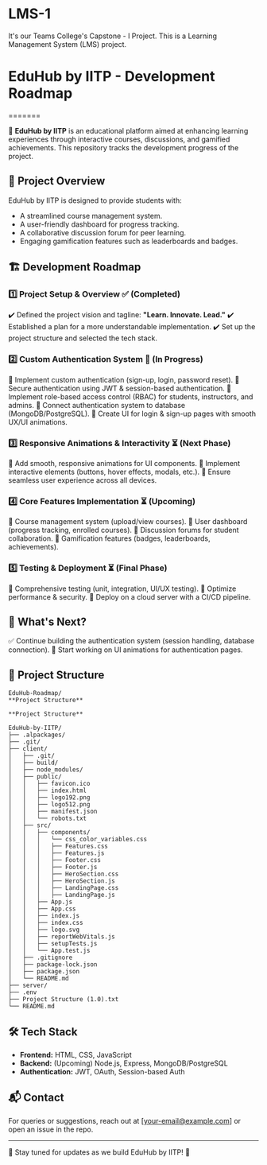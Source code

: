 # LMS-1

It's our Teams College's Capstone - I Project. This is a Learning Management System (LMS) project.

# EduHub by IITP - Development Roadmap
=======

🚀 **EduHub by IITP** is an educational platform aimed at enhancing learning experiences through interactive courses, discussions, and gamified achievements. This repository tracks the development progress of the project.

## 📌 Project Overview
EduHub by IITP is designed to provide students with:
- A streamlined course management system.
- A user-friendly dashboard for progress tracking.
- A collaborative discussion forum for peer learning.
- Engaging gamification features such as leaderboards and badges.

## 🏗️ Development Roadmap

### 1️⃣ Project Setup & Overview ✅ (Completed)
✔️ Defined the project vision and tagline: **"Learn. Innovate. Lead."**
✔️ Established a plan for a more understandable implementation.
✔️ Set up the project structure and selected the tech stack.

### 2️⃣ Custom Authentication System 🚧 (In Progress)
🔹 Implement custom authentication (sign-up, login, password reset).
🔹 Secure authentication using JWT & session-based authentication.
🔹 Implement role-based access control (RBAC) for students, instructors, and admins.
🔹 Connect authentication system to database (MongoDB/PostgreSQL).
🔹 Create UI for login & sign-up pages with smooth UX/UI animations.

### 3️⃣ Responsive Animations & Interactivity ⏳ (Next Phase)
🔸 Add smooth, responsive animations for UI components.
🔸 Implement interactive elements (buttons, hover effects, modals, etc.).
🔸 Ensure seamless user experience across all devices.

### 4️⃣ Core Features Implementation ⏳ (Upcoming)
🔹 Course management system (upload/view courses).
🔹 User dashboard (progress tracking, enrolled courses).
🔹 Discussion forums for student collaboration.
🔹 Gamification features (badges, leaderboards, achievements).

### 5️⃣ Testing & Deployment ⏳ (Final Phase)
🔸 Comprehensive testing (unit, integration, UI/UX testing).
🔸 Optimize performance & security.
🔸 Deploy on a cloud server with a CI/CD pipeline.

## 🎯 What's Next?
✅ Continue building the authentication system (session handling, database connection).
🚀 Start working on UI animations for authentication pages.

## 📂 Project Structure
```
EduHub-Roadmap/
**Project Structure**

**Project Structure**

EduHub-by-IITP/
├── .alpackages/
├── .git/
├── client/
│   ├── .git/
│   ├── build/
│   ├── node_modules/
│   ├── public/
│   │   ├── favicon.ico
│   │   ├── index.html
│   │   ├── logo192.png
│   │   ├── logo512.png
│   │   ├── manifest.json
│   │   └── robots.txt
│   ├── src/
│   │   ├── components/
│   │   │   └── css_color_variables.css
│   │   │   ├── Features.css
│   │   │   ├── Features.js
│   │   │   ├── Footer.css
│   │   │   ├── Footer.js
│   │   │   ├── HeroSection.css
│   │   │   ├── HeroSection.js
│   │   │   ├── LandingPage.css
│   │   │   ├── LandingPage.js
│   │   ├── App.js
│   │   ├── App.css
│   │   ├── index.js
│   │   ├── index.css
│   │   ├── logo.svg
│   │   ├── reportWebVitals.js
│   │   ├── setupTests.js
│   │   └── App.test.js
│   ├── .gitignore
│   ├── package-lock.json
│   ├── package.json
│   └── README.md
├── server/
├── .env
├── Project Structure (1.0).txt
└── README.md
```

## 🛠 Tech Stack
- **Frontend:** HTML, CSS, JavaScript
- **Backend:** (Upcoming) Node.js, Express, MongoDB/PostgreSQL
- **Authentication:** JWT, OAuth, Session-based Auth

## 📬 Contact
For queries or suggestions, reach out at [your-email@example.com] or open an issue in the repo.

---
🔗 Stay tuned for updates as we build EduHub by IITP! 🚀
